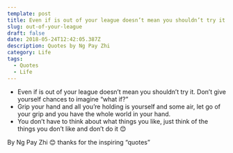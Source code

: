 ```yaml
---
template: post
title: Even if is out of your league doesn’t mean you shouldn’t try it.
slug: out-of-your-league
draft: false
date: 2018-05-24T12:42:05.387Z
description: Quotes by Ng Pay Zhi
category: Life
tags:
  - Quotes
  - Life
---
```

* Even if is out of your league doesn’t mean you shouldn’t try it. Don’t give yourself chances to imagine “what if?”
* Grip your hand and all you’re holding is yourself and some air, let go of your grip and you have the whole world in your hand.
* You don’t have to think about what things you like, just think of the things you don’t like and don’t do it 😊

By Ng Pay Zhi 😊 thanks for the inspiring “quotes”
